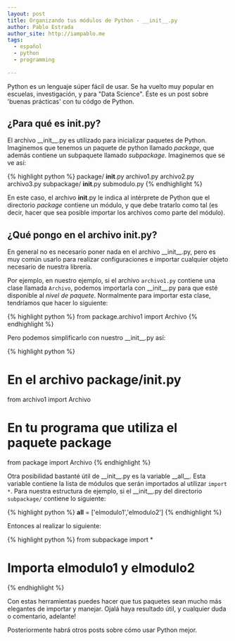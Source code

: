 ```yaml
---
layout: post
title: Organizando tus módulos de Python - __init__.py
author: Pablo Estrada
author_site: http://iampablo.me
tags:
  - español
  - python
  - programming
  
---
```

Python es un lenguaje súper fácil de usar. Se ha vuelto muy popular en escuelas, investigación, y para "Data Science". Éste es un post sobre 'buenas prácticas' con tu códgo de Python.

## ¿Para qué es **__init__.py**?
El archivo \_\_init\_\_.py es utilizado para inicializar paquetes de Python. Imaginemos que tenemos un paquete de python llamado *package*, que además contiene un subpaquete llamado *subpackage*. Imaginemos que se ve así:

{% highlight python %}
package/
    __init__.py
    archivo1.py
    archivo2.py
    archivo3.py
    subpackage/
        __init__.py
        submodulo.py
{% endhighlight %}

En este caso, el archivo __init__.py le indica al intérprete de Python que el directorio *package* contiene un módulo, y que debe tratarlo como tal (es decir, hacer que sea posible importar los archivos como parte del módulo).

## ¿Qué pongo en el archivo **__init__.py**?
En general no es necesario poner nada en el archivo \_\_init\_\_.py, pero es muy común usarlo para realizar configuraciones e importar cualquier objeto necesario de nuestra librería.

Por ejemplo, en nuestro ejemplo, si el archivo `archivo1.py` contiene una clase llamada `Archivo`, podemos importarla con \_\_init\_\_.py para que esté disponible al *nivel de paquete*. Normalmente para importar esta clase, tendríamos que hacer lo siguiente:

{% highlight python %}
from package.archivo1 import Archivo
{% endhighlight %}

Pero podemos simplificarlo con nuestro \_\_init\_\_.py así:

{% highlight python %}
# En el archivo package/__init__.py
from archivo1 import Archivo

# En tu programa que utiliza el paquete package
from package import Archivo
{% endhighlight %}

Otra posibilidad bastanté útil de \_\_init\_\_.py es la variable \_\_all\_\_. Esta variable contiene la lista de módulos que serán importados al utilizar `import *`. Para nuestra estructura de ejemplo, si el \_\_init\_\_.py del directorio `subpackage/` contiene lo siguiente:

{% highlight python %}
__all__ = ['elmodulo1','elmodulo2']
{% endhighlight %}

Entonces al realizar lo siguiente:

{% highlight python %}
from subpackage import *
# Importa elmodulo1 y elmodulo2
{% endhighlight %}

Con estas herramientas puedes hacer que tus paquetes sean mucho más elegantes de importar y manejar. Ojalá haya resultado útil, y cualquier duda o comentario, adelante!

Posteriormente habrá otros posts sobre cómo usar Python mejor.

